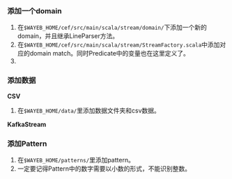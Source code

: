 ### 添加一个domain
1. 在`$WAYEB_HOME/cef/src/main/scala/stream/domain/`下添加一个新的domain，并且继承LineParser方法。
2. 在`$WAYEB_HOME/cef/src/main/scala/stream/StreamFactory.scala`中添加对应的domain match。同时Predicate中的变量也在这里定义了。
3. 

### 添加数据
**CSV**
1. 在`$WAYEB_HOME/data/`里添加数据文件夹和csv数据。

**KafkaStream**

### 添加Pattern
1. 在`$WAYEB_HOME/patterns/`里添加pattern。
2. 一定要记得Pattern中的数字需要以小数的形式，不能识别整数。
